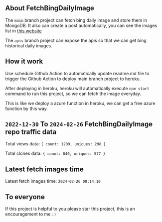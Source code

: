 ## About FetchBingDailyImage

The `main` branch project can fetch bing daily image and store them in MongoDB.
It also can create a post automatically, you can see the images list in [this website](https://oursalbum.netlify.app)

The `apis` branch project can expose the apis so that we can get bing historical daily images.

## How it work

Use schedule Github Action to automatically update readme.md file to trigger the Github Action to deploy main branch project to heroku.

After deploying in heroku, heroku will automatically execute `npm start` command to run this project, so we can fetch the image everyday.

This is like we deploy a azure function in heroku, we can get a free azure function by this way.

## `2022-12-30` To `2024-02-26` FetchBingDailyImage repo traffic data

Total views data: `{ count: 1209, uniques: 298 }`

Total clones data: `{ count: 840, uniques: 577 }`

## Latest fetch images time

Latest fetch images time: `2024-02-26 08:14:10`

## To everyone

If this project is helpful to you please star this project, this is an encouragement to me `:)`



